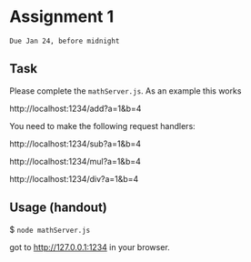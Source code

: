 # Assignment 1
`Due Jan 24, before midnight`

## Task

Please complete the `mathServer.js`. As an example this works

http://localhost:1234/add?a=1&b=4

You need to make the following request handlers:

http://localhost:1234/sub?a=1&b=4

http://localhost:1234/mul?a=1&b=4

http://localhost:1234/div?a=1&b=4


## Usage (handout)

$ `node mathServer.js`

got to <http://127.0.0.1:1234> in your browser.
